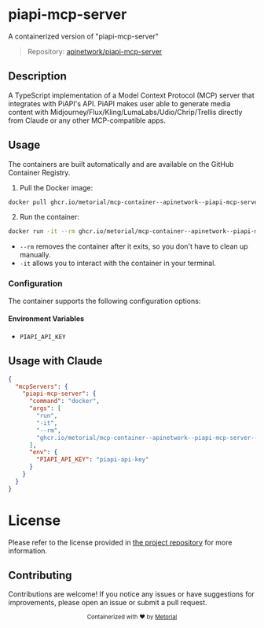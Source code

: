 
# piapi-mcp-server

A containerized version of "piapi-mcp-server"

> Repository: [apinetwork/piapi-mcp-server](https://github.com/apinetwork/piapi-mcp-server)

## Description

A TypeScript implementation of a Model Context Protocol (MCP) server that integrates with PiAPI's API. PiAPI makes user able to generate media content with Midjourney/Flux/Kling/LumaLabs/Udio/Chrip/Trellis directly from Claude or any other MCP-compatible apps.


## Usage

The containers are built automatically and are available on the GitHub Container Registry.

1. Pull the Docker image:

```bash
docker pull ghcr.io/metorial/mcp-container--apinetwork--piapi-mcp-server--piapi-mcp-server
```

2. Run the container:

```bash
docker run -it --rm ghcr.io/metorial/mcp-container--apinetwork--piapi-mcp-server--piapi-mcp-server 
```

- `--rm` removes the container after it exits, so you don't have to clean up manually.
- `-it` allows you to interact with the container in your terminal.


### Configuration

The container supports the following configuration options:




#### Environment Variables
- `PIAPI_API_KEY`




## Usage with Claude

```json
{
  "mcpServers": {
    "piapi-mcp-server": {
      "command": "docker",
      "args": [
        "run",
        "-it",
        "--rm",
        "ghcr.io/metorial/mcp-container--apinetwork--piapi-mcp-server--piapi-mcp-server"
      ],
      "env": {
        "PIAPI_API_KEY": "piapi-api-key"
      }
    }
  }
}
```

# License

Please refer to the license provided in [the project repository](https://github.com/apinetwork/piapi-mcp-server) for more information.

## Contributing

Contributions are welcome! If you notice any issues or have suggestions for improvements, please open an issue or submit a pull request.

<div align="center">
  <sub>Containerized with ❤️ by <a href="https://metorial.com">Metorial</a></sub>
</div>
  